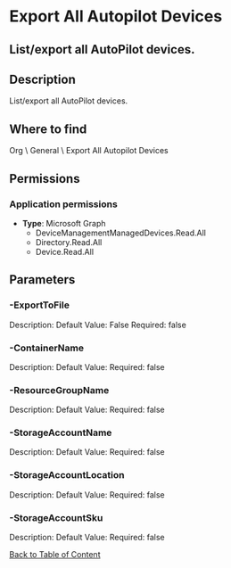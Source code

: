 # Export All Autopilot Devices

## List/export all AutoPilot devices.

## Description
List/export all AutoPilot devices.

## Where to find
Org \ General \ Export All Autopilot Devices

## Permissions
### Application permissions
- **Type**: Microsoft Graph
  - DeviceManagementManagedDevices.Read.All
  - Directory.Read.All
  - Device.Read.All


## Parameters
### -ExportToFile
Description: 
Default Value: False
Required: false

### -ContainerName
Description: 
Default Value: 
Required: false

### -ResourceGroupName
Description: 
Default Value: 
Required: false

### -StorageAccountName
Description: 
Default Value: 
Required: false

### -StorageAccountLocation
Description: 
Default Value: 
Required: false

### -StorageAccountSku
Description: 
Default Value: 
Required: false


[Back to Table of Content](../../../README.md)

